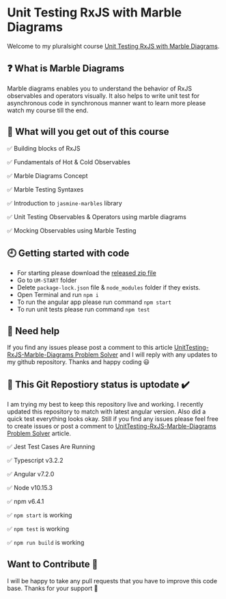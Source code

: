 # Unit Testing RxJS with Marble Diagrams

Welcome to my pluralsight course [Unit Testing RxJS with Marble Diagrams](https://app.pluralsight.com/library/courses/unit-testing-rxjs-marble-diagrams/table-of-contents). 

## ❓ What is Marble Diagrams

Marble diagrams enables you to understand the behavior of RxJS observables and operators visually. It also helps to write unit test for asynchronous code in synchronous manner want to learn more please watch my course till the end. 

## 💼 What will you get out of this course

  ✅ Building blocks of RxJS

  ✅ Fundamentals of Hot & Cold Observables

  ✅ Marble Diagrams Concept

  ✅ Marble Testing Syntaxes

  ✅ Introduction to `jasmine-marbles` library

  ✅ Unit Testing Observables & Operators using marble diagrams

  ✅ Mocking Observables using Marble Testing
 
 
## 🕘 Getting started with code

 - For starting please download the [released zip file](https://github.com/rupeshtiwari/UnitTesting-RxJS-Marble-Diagrams/releases/tag/GettingStarted)  
 - Go to `UM-START` folder
 - Delete `package-lock.json` file & `node_modules` folder if they exists. 
 - Open Terminal and run `npm i`
 - To run the angular app please run command `npm start`
 - To run unit tests please run command `npm test`

## 📣 Need help

If you find any issues please post a comment to this article [UnitTesting-RxJS-Marble-Diagrams Problem Solver](https://rupeshtiwari.com/unittesting-rxjs-marble-diagrams-problem-solver/) and I will reply with any updates to my github repository. 
Thanks and happy coding 😃

## 💯 This Git Repostiory status is uptodate ✔️

I am trying my best to keep this repository live and working. I recently updated this repository to match with latest angular version.
Also did a quick test everything looks okay. Still if you find any issues please feel free to create issues or post a comment to [UnitTesting-RxJS-Marble-Diagrams Problem Solver](https://rupeshtiwari.com/unittesting-rxjs-marble-diagrams-problem-solver/) article.  

 ✅ Jest Test Cases Are Running

 ✅ Typescript v3.2.2

 ✅ Angular v7.2.0

 ✅ Node v10.15.3

 ✅ npm v6.4.1

 ✅ `npm start` is working

 ✅ `npm test` is working

 ✅ `npm run build` is working 


## Want to Contribute 🙏

I will be happy to take any pull requests that you have to improve this code base. Thanks for your support 🙏 
